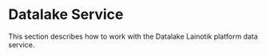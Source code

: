 # Datalake Service

This section describes how to work with the Datalake Lainotik platform data service.
